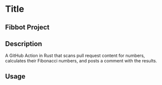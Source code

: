 # Title

## Fibbot Project

## Description 

A GitHub Action in Rust that scans pull request content for numbers, calculates their Fibonacci numbers, and posts a comment with the results. 

## Usage

